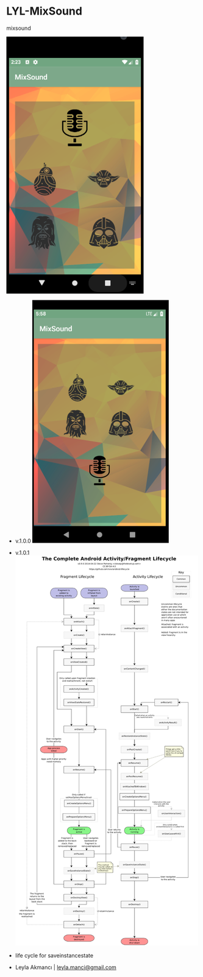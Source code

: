 # LYL-MixSound
mixsound



![Background Image]( https://github.com/leyla-manci/Android-LifeCycle/blob/master/app/src/main/res/mipmap-hdpi/design_v1.png)
* v.1.0.0
![Background Image]( https://github.com/leyla-manci/Android-LifeCycle/blob/master/app/src/main/res/mipmap-hdpi/design_v2.png)
* v.1.0.1
![Background Image]( https://github.com/leyla-manci/Android-LifeCycle/blob/master/app/src/main/res/mipmap-hdpi/kapsamli-lifecycle.png)
* life cycle for saveinstancestate



* Leyla Akmancı | [leyla.manci@gmail.com](mailto:leyla.manci@gmail.com)
